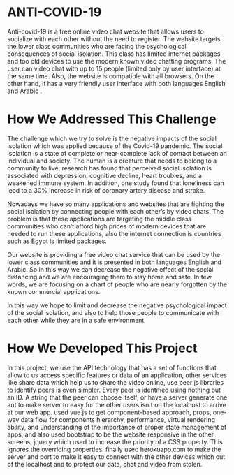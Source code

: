 # ANTI-COVID-19
Anti-covid-19 is a free online video chat website that allows users to socialize with each other without the need to register. The website targets the lower class communities who are facing the psychological consequences of social isolation. This class has limited internet packages and too old devices to use the modern known video chatting programs. The user can video chat with up to 15 people (limited only by user interface) at the same time. Also, the website is compatible with all browsers. On the other hand, it has a very friendly user interface with both languages English and Arabic . <br>

# How We Addressed This Challenge

The challenge which we try to solve is the negative impacts of the social isolation which was applied because of the Covid-19 pandemic. The social isolation is a state of complete or near-complete lack of contact between an individual and society. The human is a creature that needs to belong to a community to live; research has found that perceived social isolation is associated with depression, cognitive decline, heart troubles, and a weakened immune system. In addition, one study found that loneliness can lead to a 30% increase in risk of coronary artery disease and stroke.

Nowadays we have so many applications and websites that are fighting the social isolation by connecting people with each other’s by video chats. The problem is that these applications are targeting the middle class communities who can’t afford high prices of modern devices that are needed to run these applications, also the internet connection is countries such as Egypt is limited packages.

Our website is providing a free video chat service that can be used by the lower class communities and it is presented in both languages English and Arabic. So in this way we can decrease the negative effect of the social distancing and we are encouraging them to stay home and safe.  In few words, we are focusing on a chart of people who are nearly forgotten by the known commercial applications.

In this way we hope to limit and decrease the negative psychological impact of the social isolation, and also to help those people to communicate with each other while they are in a safe environment.

# How We Developed This Project
In this project, we use the API technology that has a set of functions that allow to us access specific features or data of an application, other services like share data which help us to share the video online, use peer js libraries to identify peers is even simpler. Every peer is identified using nothing but an ID. A string that the peer can choose itself, or have a server generate one ant to make server to easy for the other users isn.t on the localhost to arrive at our web app. used vue.js to get component-based approach, props, one-way data flow for components hierarchy, performance, virtual rendering ability, and understanding of the importance of proper state management of apps, and also used bootstrap to be the website responsive in the other screens, jquery which used to increase the priority of a CSS property. This ignores the overriding properties. finally used herokuapp.com to make the server and port to make it easy to connect with the other devices which out of the localhost and to protect our data, chat and video from stolen.
